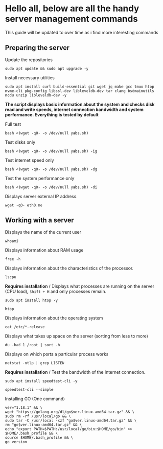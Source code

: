 # Hello all, below are all the handy server management commands

This guide will be updated to over time as i find more interesting commands

## Preparing the server

Update the repositories
```
sudo apt update && sudo apt upgrade -y
```
Install necessary utilities
```
sudo apt install curl build-essential git wget jq make gcc tmux htop nvme-cli pkg-config libssl-dev libleveldb-dev tar clang bsdmainutils ncdu unzip libleveldb-dev -y
```
**The script displays basic information about the system and checks disk read and write speeds, internet connection bandwidth and system performance. Everything is tested by default**

Full test
```
bash <(wget -qO- -o /dev/null yabs.sh)
```
Test disks only
```
bash <(wget -qO- -o /dev/null yabs.sh) -ig
```
Test internet speed only
```
bash <(wget -qO- -o /dev/null yabs.sh) -dg
```
Test the system performance only
```
bash <(wget -qO- -o /dev/null yabs.sh) -di
```
Displays server external IP address
```
wget -qO- eth0.me
```

## Working with a server

Displays the name of the current user
```
whoami
```
Displays information about RAM usage
```
free -h
```
Displays information about the characteristics of the processor.
```
lscpu
```
**Requires installation** / Displays what processes are running on the server (CPU load), `Shift + H` and only processes remain. 
```
sudo apt install htop -y
```
```
htop
```
Displays information about the operating system
```
cat /etc/*-release
```
Displays what takes up space on the server (sorting from less to more)
```
du -had 1 /root | sort -h
```
Displays on which ports a particular process works
```
netstat -ntlp | grep LISTEN
```
**Requires installation** / Test the bandwidth of the Internet connection.
```
sudo apt install speedtest-cli -y
```
```
speedtest-cli --simple
```
Installing GO (One command)
```
ver="1.18.1" && \
wget "https://golang.org/dl/go$ver.linux-amd64.tar.gz" && \
sudo rm -rf /usr/local/go && \
sudo tar -C /usr/local -xzf "go$ver.linux-amd64.tar.gz" && \
rm "go$ver.linux-amd64.tar.gz" && \
echo "export PATH=$PATH:/usr/local/go/bin:$HOME/go/bin" >> $HOME/.bash_profile && \
source $HOME/.bash_profile && \
go version
```
